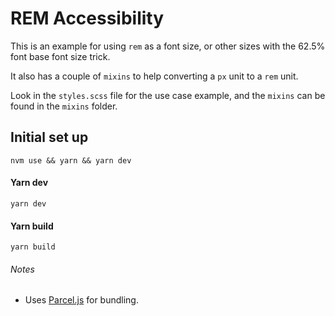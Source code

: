 # REM Accessibility

This is an example for using `rem` as a font size, or other sizes with the 62.5% font base font size trick.

It also has a couple of `mixins` to help converting a `px` unit to a `rem` unit.

Look in the `styles.scss` file for the use case example, and the `mixins` can be found in the `mixins` folder.

## Initial set up

```
nvm use && yarn && yarn dev
```

#### Yarn dev

```
yarn dev
```

#### Yarn build

```
yarn build
```

###### Notes

- Uses [Parcel.js](https://parceljs.org/docs/) for bundling.
